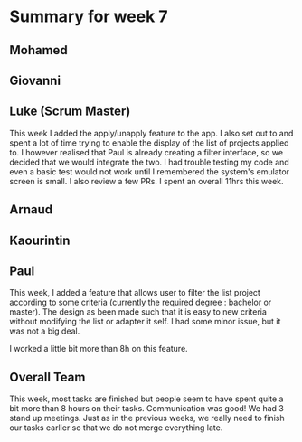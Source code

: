 # Summary for week 7

## Mohamed


## Giovanni


## Luke (Scrum Master)
This week I added the apply/unapply feature to the app. I also set out to and spent a lot of time trying to enable the display of the list of projects applied to. I however realised that Paul is already creating a filter interface, so we decided that we would integrate the two. I had trouble testing my code and even a basic test would not work until I remembered the system's emulator screen is small. I also review a few PRs. I spent an overall 11hrs this week.


## Arnaud 


## Kaourintin 


## Paul
This week, I added a feature that allows user to filter the list project according to some criteria (currently the required degree : bachelor or master). The design as been made such that it is easy to new criteria without modifying the list or adapter it self.
I had some minor issue, but it was not a big deal.

I worked a little bit more than 8h on this feature.


## Overall Team
This week, most tasks are finished but people seem to have spent quite a bit more than 8 hours on their tasks. Communication was good! We had 3 stand up meetings. Just as in the previous weeks, we really need to finish our tasks earlier so that we do not merge everything late.
